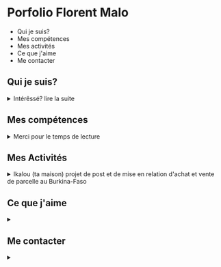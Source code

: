 # Porfolio Florent Malo

* Qui je suis?
* Mes compétences
* Mes activités
* Ce que j'aime
* Me contacter

## Qui je suis? 
<details>
<summary>Intérêssé? lire la suite</summary>
Florent Malo, passionné de Dev (rien de bien nouveau pour un Dev) je ne suis pas tombé dans la "marmite" comme Obélix quand j'étais petit. Ce n'est qu'après différentes expériences professionnelles, riches et variées : 
* la collecte de données au Burkina avec une l'ong IPA, qui est spécialisé dans la randomisation et l'analyse de data des programmes de développement dans de nombreux pays , en Afrique en Asie et en Amerique latine.
Mais assez parlé, comment et pourquoi je suis devenu developpeur web ? la curiosité et le hazard.

Arrivé en France, par amour (marié à une magnifique femme à qui je dis merci pour tout son soutien et son accompagnement) petite parenthèse, mais essentielle pour la suite. Je me suis occupé d'une Association dans la ville de Rouen, j'ai appris la "com": production de visuelle, découverte d'outils de conception tel que Indesign,  photoshop et canva. J'apporte mon savoir faire dans la conception de bugdget et mon approche analytique à savoir mésurer l'intérêt et l'engouement des participants à nos différents évènements pour y apporter des propositions dans le but d'améliorer les prestations de l'association.

Entretemps, je continue à me former à titre personnelle sur Linkind-learning. Je fais des certifications d'abord en Excel (fan absolu de la maniabilité de l'outils et du potentiel), pour aller plus loin en conception de visuelle (Indesign) et là! une découverte Html5 le langage de balisage; ma première page internet, le Css3 donner un visuelle alléchant, et une touche de *magie*, et enfin Studi pour une fomation assidue dans le métier de developpeur (full-stack).
C'est assez long mais représentatif de ce que j'ai découvert: que je passerais le reste de ma vie à faire de la programmation et toucher des gens d'une quelconque façon à distance ou proche, pour un lendemain meilleur.
"La plupart des systèmes dépendaient encore d'un nœud central auquel tout devait être connecté [...]. Je voulais que le fait d'ajouter un lien soit trivial. Si c'était le cas, alors un réseau de liens pourrait se répandre uniformément dans le monde entier.
pour citer Tim Berners-Lee, de son ouvrage Tisser le Web: la conception originale et le destin ultime du World Wide Web".

Si toutes ces élucubrations ne vous ont pas lasser, je vous prie de bien vouloir prendre connaissance de certaines de mes réalisations dans ce domaine.
</details>

## Mes compétences
<details>
<summary>Merci pour le temps de lecture</summary>
* le B.A.B.A c'est à dire le html (hyper text markup langage), j'avoue que la première impression, lorsque tu commences à apprendre quoique ce soit peut rester à vie, et pour moi ça été le cas avec le langage de balisage, lorsque pour la première fois j'ai compris la structure du balisage cela me fit un effet incroyable. Une maison se bâtit sur de solide fondation, bien travaillé la maison resiste au temps et au intempéries, c'est ainsi que je qualifirais le html. je suis à même d'apporter une ossature solide, pour acceuillir une feuille de style digne de ce nom pour un habillage élégant de votre application web. 
De mon expérience je saurais apporter une façon d'écrire des feuilles facilement maintenable pour l'administrateur d'un site ou pour un autre dev. Ainsi votre référencement naturelle en sortira optimiser pour une élégante visibilité.
que serais une application si vos utilisateur ou vous même n'arrivez pas à inter-agir avec? 
Votre site sera dyamiser avec du javaScript côté client, pour rendre votre application moderne et dynamique.
j'ai des compétence en javaScript qui me permettront en effet de communiquer avec le document object modèle de votre site. 
L'aspect inter-action avec le client étant une chose, il s'agit de pouvoir aussi construire une arrière boutique si je peux l'appeler ainsi bien organisée pour vous apporter tout le soutien que nécéssite une application web de ce nom.
A travers le langage php, et son framework symfony, une solide base de         données en lien avec votre serveur seront bâtis pour une excellente maintenance de votre site, tant dans la gestion personnelle qu'assisté. Mes 1 an de formation assidue auprès de Studi Digital Campus, viennent appuyé une solide expérience des données et de leur organisation acquise sur le terrain. git 


</details>

## Mes Activités
<details>
<summary>Ikalou (ta maison) projet de post et de mise en relation d'achat et vente de parcelle au Burkina-Faso</summary>
Issue de l'immigration et désireux de construire chez moi, j'ai été confronté à une situation à laquelle je pense qu'assez de personnes dans ma conditions ont dû faire face également à un moment donné étant donné la distance de nos pays de naissance et le pays d'acceuil. Les appels, tractations et palabres à n'en point m'ont incité à vouloir créer un outil utilitaire permettant à des personnes ayant en leur possession de pouvoir mettre en ligne leur terrain, et d'éventuels acheteurs de rentrer en contact avec les vendeurs. Certes facebook existe et d'autres canaux de communications. Mais j'ai voulu simplifier la vie à certaines personnes sans avoir à fouiller ou se rendre sur facebook nécessairement pour ne citer que Fb.
Le projet plus en détails sera dispo dans un repo github libre d'accès(n'hésitez pas à y contribuer)
</details>


## Ce que j'aime
<details>
<summary></summary>


</details>

## Me contacter
<details>
<summary></summary>


</details>
